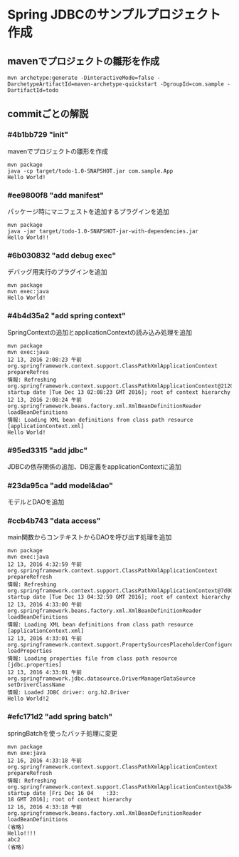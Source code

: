 # Spring JDBCのサンプルプロジェクト作成

## mavenでプロジェクトの雛形を作成

```terminal
mvn archetype:generate -DinteractiveMode=false -DarchetypeArtifactId=maven-archetype-quickstart -DgroupId=com.sample -DartifactId=todo
```

## commitごとの解説
### #4b1bb729 "init"

mavenでプロジェクトの雛形を作成

```teminal
mvn package
java -cp target/todo-1.0-SNAPSHOT.jar com.sample.App
Hello World!
```

### #ee9800f8 "add manifest"

パッケージ時にマニフェストを追加するプラグインを追加

```terminal
mvn package
java -jar target/todo-1.0-SNAPSHOT-jar-with-dependencies.jar
Hello World!!
```

### #6b030832 "add debug exec"

デバッグ用実行のプラグインを追加

```terminal
mvn package
mvn exec:java
Hello World!
```
### #4b4d35a2 "add spring context"

SpringContextの追加とapplicationContextの読み込み処理を追加

```terminal
mvn package
mvn exec:java
12 13, 2016 2:08:23 午前 org.springframework.context.support.ClassPathXmlApplicationContext prepareRefres
情報: Refreshing org.springframework.context.support.ClassPathXmlApplicationContext@2120c610: startup date [Tue Dec 13 02:08:23 GMT 2016]; root of context hierarchy
12 13, 2016 2:08:24 午前 org.springframework.beans.factory.xml.XmlBeanDefinitionReader loadBeanDefinitions
情報: Loading XML bean definitions from class path resource [applicationContext.xml]
Hello World!
```

### #95ed3315 "add jdbc"

JDBCの依存関係の追加、DB定義をapplicationContextに追加

### #23da95ca "add model&dao"

モデルとDAOを追加

### #ccb4b743 "data access"

main関数からコンテキストからDAOを呼び出す処理を追加

```terminal
mvn package
mvn exec:java
12 13, 2016 4:32:59 午前 org.springframework.context.support.ClassPathXmlApplicationContext prepareRefresh
情報: Refreshing org.springframework.context.support.ClassPathXmlApplicationContext@7d009f: startup date [Tue Dec 13 04:32:59 GMT 2016]; root of context hierarchy
12 13, 2016 4:33:00 午前 org.springframework.beans.factory.xml.XmlBeanDefinitionReader loadBeanDefinitions
情報: Loading XML bean definitions from class path resource [applicationContext.xml]
12 13, 2016 4:33:01 午前 org.springframework.context.support.PropertySourcesPlaceholderConfigurer loadProperties
情報: Loading properties file from class path resource [jdbc.properties]
12 13, 2016 4:33:01 午前 org.springframework.jdbc.datasource.DriverManagerDataSource setDriverClassName
情報: Loaded JDBC driver: org.h2.Driver
Hello World!2
```

### #efc171d2 "add spring batch"

springBatchを使ったバッチ処理に変更

```terminal
mvn package
mvn exe:java
12 16, 2016 4:33:18 午前 org.springframework.context.support.ClassPathXmlApplicationContext prepareRefresh
情報: Refreshing org.springframework.context.support.ClassPathXmlApplicationContext@a384a51: startup date [Fri Dec 16 04    :33:
18 GMT 2016]; root of context hierarchy
12 16, 2016 4:33:18 午前 org.springframework.beans.factory.xml.XmlBeanDefinitionReader loadBeanDefinitions
(省略)
Hello!!!!
abc2
(省略)
```

